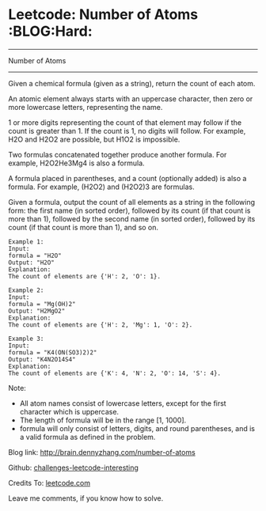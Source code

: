 # Leetcode: Number of Atoms     :BLOG:Hard:


---

Number of Atoms  

---

Given a chemical formula (given as a string), return the count of each atom.  

An atomic element always starts with an uppercase character, then zero or more lowercase letters, representing the name.  

1 or more digits representing the count of that element may follow if the count is greater than 1. If the count is 1, no digits will follow. For example, H2O and H2O2 are possible, but H1O2 is impossible.  

Two formulas concatenated together produce another formula. For example, H2O2He3Mg4 is also a formula.  

A formula placed in parentheses, and a count (optionally added) is also a formula. For example, (H2O2) and (H2O2)3 are formulas.  

Given a formula, output the count of all elements as a string in the following form: the first name (in sorted order), followed by its count (if that count is more than 1), followed by the second name (in sorted order), followed by its count (if that count is more than 1), and so on.  

    Example 1:
    Input: 
    formula = "H2O"
    Output: "H2O"
    Explanation: 
    The count of elements are {'H': 2, 'O': 1}.

    Example 2:
    Input: 
    formula = "Mg(OH)2"
    Output: "H2MgO2"
    Explanation: 
    The count of elements are {'H': 2, 'Mg': 1, 'O': 2}.

    Example 3:
    Input: 
    formula = "K4(ON(SO3)2)2"
    Output: "K4N2O14S4"
    Explanation: 
    The count of elements are {'K': 4, 'N': 2, 'O': 14, 'S': 4}.

Note:  

-   All atom names consist of lowercase letters, except for the first character which is uppercase.
-   The length of formula will be in the range [1, 1000].
-   formula will only consist of letters, digits, and round parentheses, and is a valid formula as defined in the problem.

Blog link: <http://brain.dennyzhang.com/number-of-atoms>  

Github: [challenges-leetcode-interesting](https://github.com/DennyZhang/challenges-leetcode-interesting/tree/master/number-of-atoms)  

Credits To: [leetcode.com](https://leetcode.com/problems/number-of-atoms/description)  

Leave me comments, if you know how to solve.
